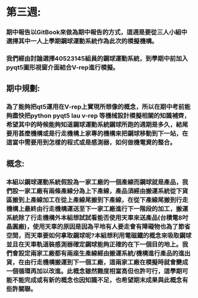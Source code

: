 # 第三週:

### 期中報告以GitBook來做為期中報告的方式，這週是要從三人小組中選擇其中一人上學期鋼球運動系統作為此次的模擬機構。

### 我們經由討論選擇40523145組員的鋼球運動系統，到學期中前加入pyqt5圖形視窗介面結合V-rep進行模擬。

## 期中規劃:

### 為了能夠把qt5運用在V-rep上實現所想像的概念，所以在期中考前能夠盡快把python pyqt5 lau v-rep 等機械設計模擬相關的知識補齊，希望其中的時候能夠知道鋼球運動系統鋼球所跑的週期是多久，結尾要用甚麼機構或是行走機構上家專的機構來把鋼球移動到下一站，在這當中需要用到怎樣的程式或是感測器，如何做機電資的整合。

## 概念:

### 本組以鋼球運動系統假設為一家工廠的一個產線而鋼球就是產品，我們設一家工廠有兩條產線分為上下產線，產品須經由搬運系統從下貨區搬到上產線加工在從上產線尾搬到下產線，在從下產線尾搬到行走機構上最終由行走機構運送至下一家工廠進行下一階段的加工，搬運系統除了行走機構外本組想試試看能否使用天車來送產品\(台積電8吋晶圓廠\)，使用天車的原因是因為平地有人要走會有障礙物也為了節省空間，而天車要如何拿取鋼球呢?本組想利用電磁鐵的概念來吸取鋼球並且在天車軌道裝感測器確定鋼球能夠正確的在下一個目的地上。我們會設定兩家工廠都有兩座生產線經由搬運系統/機構進行產品的進出貨，在由行走機構搬運到下一個工廠，這兩家工廠在模擬時就會變成一個循環再加以改進。此概念雖然難度相當高但也許可行，這學期可能不能完成或有新的概念也因知識不足，也希望期末成果與此概念有些許關聯。



